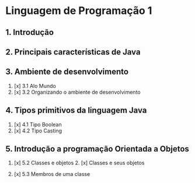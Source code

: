 # Linguagem de Programação 1

## 1. Introdução

## 2. Principais características de Java

## 3. Ambiente de desenvolvimento

1. [x] 3.1 Alo Mundo
1. [x] 3.2 Organizando o ambiente de desenvolvimento

## 4. Tipos primitivos da linguagem Java

1. [x] 4.1 Tipo Boolean
1. [x] 4.2 Tipo Casting

## 5. Introdução a programação Orientada a Objetos

1. [x] 5.2 Classes e objetos
   2. [x] Classes e seus objetos

1. [x] 5.3 Membros de uma classe
   



